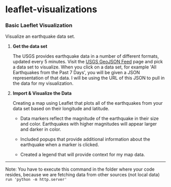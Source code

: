 # leaflet-visualizations

### Basic Laeflet Visualization

Visualize an earthquake data set.

1. **Get the data set**

   The USGS provides earthquake data in a number of different formats, updated every 5 minutes. Visit the [USGS GeoJSON Feed](http://earthquake.usgs.gov/earthquakes/feed/v1.0/geojson.php) page and pick a data set to visualize. When you click on a data set, for example 'All Earthquakes from the Past 7 Days', you will be given a JSON representation of that data. I will be using the URL of this JSON to pull in the data for my visualization.


2. **Import & Visualize the Data**

   Creating a map using Leaflet that plots all of the earthquakes from your data set based on their longitude and latitude.

   * Data markers reflect the magnitude of the earthquake in their size and color. Earthquakes with higher magnitudes will appear larger and darker in color.

   * Included popups that provide additional information about the earthquake when a marker is clicked.

   * Created a legend that will provide context for my map data.

- - -

Note:
You have to execute this command in the folder where your code resides, because we are fetching data from other sources (not local data) ```run 'python -m http.server'```